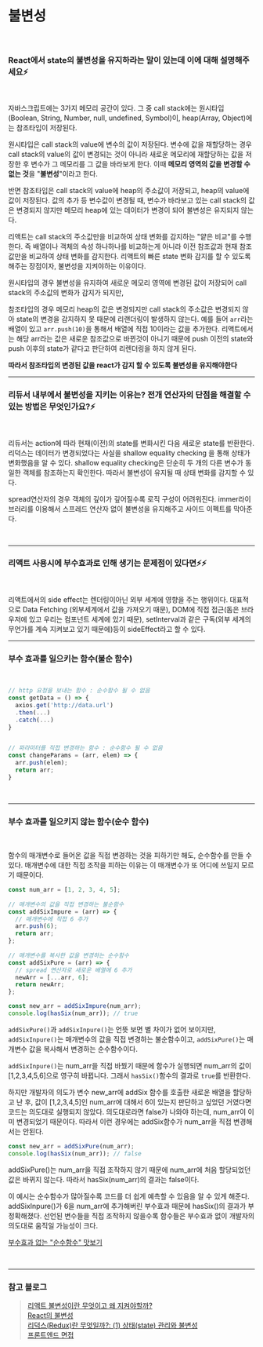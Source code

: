 # 불변성

<br/>

### React에서 state의 불변성을 유지하라는 말이 있는데 이에 대해 설명해주세요⚡️

<br />

자바스크립트에는 3가지 메모리 공간이 있다. 그 중 call stack에는 원시타입(Boolean, String, Number, null, undefined, Symbol)이, heap(Array, Object)에는 참조타입이 저장된다.

원시타입은 call stack의 value에 변수의 값이 저장된다. 변수에 값을 재할당하는 경우 call stack의 value의 값이 변경되는 것이 아니라 새로운 메모리에 재할당하는 값을 저장한 후 변수가 그 메모리를 그 값을 바라보게 한다. 이때 **메모리 영역의 값을 변경할 수 없는 것**을 "**불변성**"이라고 한다.

반면 참조타입은 call stack의 value에 heap의 주소값이 저장되고, heap의 value에 값이 저장된다. 값의 추가 등 변수값이 변경될 때, 변수가 바라보고 있는 call stack의 값은 변경되지 않지만 메모리 heap에 있는 데이터가 변경이 되어 불변성은 유지되지 않는다.

리액트는 call stack의 주소값만을 비교하여 상태 변화를 감지하는 "얕은 비교"를 수행한다. 즉 배열이나 객체의 속성 하나하나를 비교하는게 아니라 이전 참조값과 현재 참조값만을 비교하여 상태 변화를 감지한다. 리액트의 빠른 state 변화 감지를 할 수 있도록 해주는 장점이자, 불변성을 지켜야하는 이유이다.

원시타입의 경우 불변성을 유지하여 새로운 메모리 영역에 변경된 값이 저장되어 call stack의 주소값의 변화가 감지가 되지만,

참조타입의 경우 메모리 heap의 값은 변경되지만 call stack의 주소값은 변경되지 않아 state의 변경을 감지하지 못 때문에 리랜더링이 발생하지 않는다. 예를 들어 `arr`라는 배열이 있고 `arr.push(10)`을 통해서 배열에 직접 10이라는 값을 추가한다.
리액트에서는 해당 arr라는 값은 새로운 참조값으로 바뀐것이 아니기 때문에 push 이전의 state와 push 이후의 state가 같다고 판단하여 리렌더링을 하지 않게 된다.

**따라서 참조타입의 변경된 값을 react가 감지 할 수 있도록 불변성을 유지해야한다**
<br />

---

### 리듀서 내부에서 불변성을 지키는 이유는? 전개 연산자의 단점을 해결할 수 있는 방법은 무엇인가요?⚡️

<br />

리듀서는 action에 따라 현재(이전)의 state를 변화시킨 다음 새로운 state를 반환한다. 리덕스는 데이터가 변경되었다는 사실을 shallow equality checking 을 통해 상태가 변화했음을 알 수 있다. shallow equality checking은 단순히 두 개의 다른 변수가 동일한 객체를 참조하는지 확인한다. 따라서 불변성이 유지될 때 상태 변화를 감지할 수 있다.

spread연산자의 경우 객체의 깊이가 깊어질수록 로직 구성이 어려워진다. immer라이브러리를 이용해서 스프레드 연산자 없이 불변성을 유지해주고 사이드 이펙트를 막아준다.

<br />

---

### 리액트 사용시에 부수효과로 인해 생기는 문제점이 있다면⚡️⚡️

<br />

리액트에서의 side effect는 렌더링이아닌 외부 세계에 영향을 주는 행위이다. 대표적으로 Data Fetching (외부세계에서 값을 가져오기 때문), DOM에 직접 접근(돔은 브라우저에 있고 우리는 컴포넌트 세계에 있기 때문), setInterval과 같은 구독(외부 세계의 무언가를 계속 지켜보고 있기 때문에)등이 sideEffect라고 할 수 있다.
<br />

---

### 부수 효과를 일으키는 함수(불순 함수)

<br />

```javascript
// http 요청을 보내는 함수 : 순수함수 될 수 없음
const getData = () => {
  axios.get('http://data.url')
  .then(...)
  .catch(...)
}


// 파라미터를 직접 변경하는 함수 : 순수함수 될 수 없음
const changeParams = (arr, elem) => {
  arr.push(elem);
  return arr;
}
```

<br />

---

### 부수 효과를 일으키지 않는 함수(순수 함수)

<br />

함수의 매개변수로 들어온 값을 직접 변경하는 것을 피하기만 해도, 순수함수를 만들 수 있다. 매개변수에 대한 직접 조작을 피하는 이유는 이 매개변수가 또 어디에 쓰일지 모르기 때문이다.

```javascript
const num_arr = [1, 2, 3, 4, 5];
​
// 매개변수의 값을 직접 변경하는 불순함수
const addSixImpure = (arr) => {
  // 매개변수에 직접 6 추가
  arr.push(6);
  return arr;
};
​
// 매개변수를 복사한 값을 변경하는 순수함수
const addSixPure = (arr) => {
  // spread 연산자로 새로운 배열에 6 추가
  newArr = [...arr, 6];
  return newArr;
};

const new_arr = addSixImpure(num_arr);
console.log(hasSix(num_arr)); // true
```

`addSixPure()`과 `addSixInpure()`는 언뜻 보면 별 차이가 없어 보이지만, `addSixInpure()`는 매개변수의 값을 직접 변경하는 불순함수이고, `addSixPure()`는 매개변수 값을 복사해서 변경하는 순수함수이다.

`addSixInpure()`는 num_arr을 직접 바꿨기 때문에 함수가 실행되면 num_arr의 값이 [1,2,3,4,5,6]으로 영구히 바뀝니다. 그래서 `hasSix()`함수의 결과로 `true`를 반환한다.

하지만 개발자의 의도가 변수 new_arr에 addSix 함수를 호출한 새로운 배열을 할당하고 난 후, 값이 [1,2,3,4,5]인 num_arr에 대해서 6이 있는지 판단하고 싶었던 거였다면 코드는 의도대로 실행되지 않았다. 의도대로라면 false가 나와야 하는데, num_arr이 이미 변경되었기 때문이다. 따라서 이런 경우에는 addSix함수가 num_arr을 직접 변경해서는 안된다.

```javascript
const new_arr = addSixPure(num_arr);
console.log(hasSix(num_arr)); // false
```

addSixPure()는 num_arr을 직접 조작하지 않기 때문에 num_arr에 처음 할당되었던 값은 바뀌지 않는다. 따라서 hasSix(num_arr)의 결과는 false이다.

이 예시는 순수함수가 많아질수록 코드를 더 쉽게 예측할 수 있음을 알 수 있게 해준다. addSixInpure()가 6을 num_arr에 추가해버린 부수효과 때문에 hasSix()의 결과가 부정확해졌다. 선언된 변수들을 직접 조작하지 않을수록 함수들은 부수효과 없이 개발자의 의도대로 움직일 가능성이 크다.

[부수효과 없는 "순수함수" 맛보기](https://maxkim-j.github.io/posts/js-pure-function/)

<br />

---

### 참고 블로그

> [리액트 불변성이란 무엇이고 왜 지켜야할까?](https://hsp0418.tistory.com/171)  
> [React의 불변성](https://velog.io/@badahertz52/%EC%B0%B8%EC%A1%B0%ED%83%80%EC%9E%85%EA%B3%BC-React%EC%9D%98-%EB%B6%88%EB%B3%80%EC%84%B1)  
> [리덕스(Redux)란 무엇일까?: (1) 상태(state) 관리와 불변성](https://chanhuiseok.github.io/posts/redux-1/)  
> [프론트엔드 면접](https://github.com/junh0328/prepare_frontend_interview)
